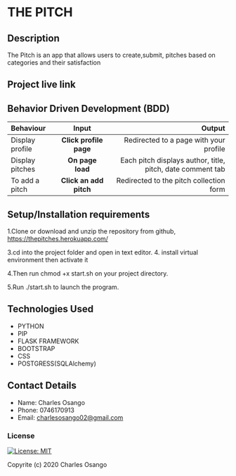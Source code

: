 # THE PITCH

## Description
The Pitch is an app that allows users to create,submit, pitches based on categories and their satisfaction

## Project live link
 


## Behavior Driven Development (BDD)
| Behaviour | Input | Output |
| :---------------- | :---------------: | ------------------: |
| Display profile | **Click profile page** | Redirected to a page with your profile |
| Display pitches | **On page load** | Each pitch displays author, title, pitch, date comment tab |
| To add a pitch  | **Click an add pitch** | Redirected to the pitch collection form|

## Setup/Installation requirements
1.Clone or download and unzip the repository from github, 
https://thepitches.herokuapp.com/

3.cd into the project folder and open in text editor.
4. install virtual environment then activate it

4.Then run chmod +x start.sh on your project directory.

5.Run  ./start.sh to launch the program.

## Technologies Used
* PYTHON
* PIP
* FLASK FRAMEWORK
* BOOTSTRAP
* CSS
* POSTGRESS(SQLAlchemy)
## Contact Details
* Name: Charles Osango
* Phone: 0746170913
* Email: charlesosango02@gmail.com

### License
[![License: MIT](https://img.shields.io/badge/License-MIT-yellow.svg)](license/MIT)

Copyrite (c) 2020 Charles Osango
